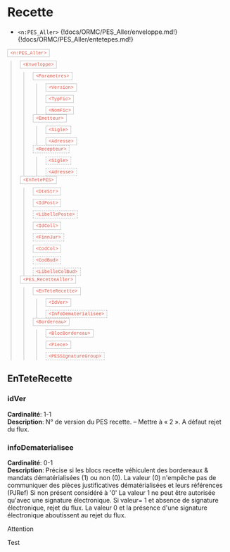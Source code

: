 # Recette
- `<n:PES_Aller>`
{!docs/ORMC/PES_Aller/enveloppe.md!}
{!docs/ORMC/PES_Aller/entetepes.md!}


<style>
    .tree a {
        color: #E74C3C;
        text-decoration: none;
        padding: 2px 6px;
        font-family: SFMono-Regular, Menlo, Monaco, Consolas, Liberation Mono, Courier New, Courier, monospace;
        width: fit-content;
        background: #fff;
        border: 1px solid #c2c2c2;
        font-size: 75%;
        margin: 0 0 8px 0;
        display: inline-block;
    }

    .tree a[title="facultatif"] {
        border-style: dashed;
        border-color: #bdbdbd;
        background: #fafafa;
    }


    .tree div a:last-child {
        margin: 0;
        display: inline-block;
    }

    .tree div:first-child {
        padding-bottom: 8px;
    }

    .tree a:hover {
        color: #e77a6e;
        text-decoration: none;
    }

    .tree a::before {
        content: "<";
    }

    .tree a::after {
        content: ">";
    }

    .tree div {
        margin: 0px 8px 0px 8px;
        border-left: solid 1px rgb(185, 185, 185);
        padding-left: 20px;
        display: flex;
        flex-direction: column;
    }
</style>

<div class="tree">
    <a href="#">n:PES_Aller</a>
    <div>
        <a href="#">Enveloppe</a>
        <div>
            <a href="#">Parametres</a>
            <div>
                <a href="#">Version</a>
                <a href="#">TypFic</a>
                <a href="#">NomFic</a>
            </div>
            <a href="#">Emetteur</a>
            <div>
                <a href="#">Sigle</a>
                <a href="#">Adresse</a>
            </div>
            <a href="#" title="facultatif">Recepteur</a>
            <div>
                <a href="#" title="facultatif">Sigle</a>
                <a href="#" title="facultatif">Adresse</a>
            </div>
        </div>
        <a href="#">EnTetePES</a>
        <div>
            <a href="#">DteStr</a>
            <a href="#">IdPost</a>
            <a href="#" title="facultatif">LibellePoste</a>
            <a href="#">IdColl</a>
            <a href="#" title="facultatif">FinnJur</a>
            <a href="#">CodCol</a>
            <a href="#" title="facultatif">CodBud</a>
            <a href="#" title="facultatif">LibelleColBud</a>
        </div>
        <a href="#">PES_RecetteAller</a>
        <div>
            <a href="#">EnTeteRecette</a>
            <div>
                <a href="#">IdVer</a>
                <a href="#" title="facultatif">InfoDematerialisee</a>
            </div>
            <a href="#">Bordereau</a>
            <div>
                <a href="#">BlocBordereau</a>
                <a href="#">Piece</a>
                <a href="#" title="facultatif">PESSignatureGroup</a>
            </div>
        </div>
    </div>
</div>

## EnTeteRecette
### idVer
**Cardinalité**: 1-1<br>
**Description**:	N° de version du PES recette. – Mettre à « 2 ». A défaut rejet du flux.
### infoDematerialisee
**Cardinalité**: 0-1<br>
**Description**:	Précise si les blocs recette véhiculent des bordereaux & mandats dématérialisées (1) ou non (0).
La valeur (0) n'empêche pas de communiquer des pièces justificatives dématérialisées et leurs références (PJRef)
Si non présent considéré à '0'
La valeur 1 ne peut être autorisée qu'avec une signature électronique. Si valeur= 1 et absence de signature électronique, rejet du flux.
La valeur 0 et la présence d'une signature électronique aboutissent au rejet du flux.

<div class="admonition attention">
    <p class="fisrt admonition-title">Attention</p>
    <p class="last">Test</p>
</div>